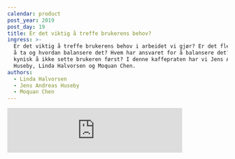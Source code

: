 ```yaml
---
calendar: product
post_year: 2019
post_day: 19
title: Er det viktig å treffe brukerens behov?
ingress: >-
  Er det viktig å treffe brukerens behov i arbeidet vi gjør? Er det flere hensyn
  å ta og hvordan balansere det? Hvem har ansvaret for å balansere det? Blir det
  kynisk å ikke sette brukeren først? I denne kaffepraten har vi Jens Andreas
  Huseby, Linda Halvorsen og Moquan Chen.
authors:
  - Linda Halvorsen
  - Jens Andreas Huseby
  - Moquan Chen
---
```

<iframe src="https://anchor.fm/kaffeprathosbekk/embed" height="102px" width="400px" frameborder="0" scrolling="no"></iframe>
